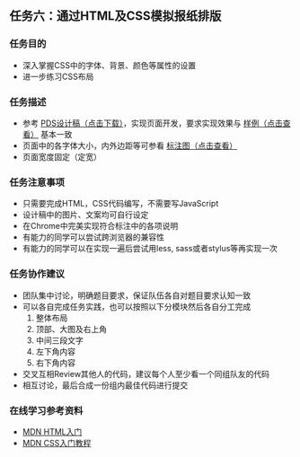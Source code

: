 <h2>任务六：通过HTML及CSS模拟报纸排版</h2>
<h3>任务目的</h3>
<ul>
	<li>深入掌握CSS中的字体、背景、颜色等属性的设置</li>
	<li>进一步练习CSS布局</li>
</ul>

<h3>任务描述</h3>
<ul>
	<li>参考 <a target="_blank" href="http://7xrp04.com1.z0.glb.clouddn.com/task_1_6_1.psd">PDS设计稿（点击下载）</a>，实现页面开发，要求实现效果与 <a target="_blank" href="http://7xrp04.com1.z0.glb.clouddn.com/task_1_6_2.jpg">样例（点击查看）</a> 基本一致</li>
	<li>页面中的各字体大小，内外边距等可参看 <a target="_blank" href="http://7xrp04.com1.z0.glb.clouddn.com/task_1_6_3.jpg">标注图（点击查看）</a></li>
	<li>页面宽度固定（定宽）</li>
</ul>

<h3>任务注意事项</h3>
<ul>
	<li>只需要完成HTML，CSS代码编写，不需要写JavaScript</li>
	<li>设计稿中的图片、文案均可自行设定</li>
	<li>在Chrome中完美实现符合标注中的各项说明</li>
	<li>有能力的同学可以尝试跨浏览器的兼容性</li>
	<li>有能力的同学可以在实现一遍后尝试用less, sass或者stylus等再实现一次</li>
</ul>

<h3>任务协作建议</h3>
<ul>
	<li>团队集中讨论，明确题目要求，保证队伍各自对题目要求认知一致</li>
	<li>可以各自完成任务实践，也可以按照以下分模块然后各自分工完成
		<ol>
			<li>整体布局</li>
			<li>顶部、大图及右上角</li>
			<li>中间三段文字</li>
			<li>左下角内容</li>
			<li>右下角内容</li>
		</ol>
	</li>
	<li>交叉互相Review其他人的代码，建议每个人至少看一个同组队友的代码</li>
	<li>相互讨论，最后合成一份组内最佳代码进行提交</li>
</ul>

<h3>在线学习参考资料</h3>
<ul>
	<li><a target="_blank" href="https://developer.mozilla.org/zh-CN/docs/Web/Guide/HTML/Introduction">MDN HTML入门</a></li>
	<li><a target="_blank" href="https://developer.mozilla.org/zh-CN/docs/Web/Guide/CSS/Getting_started">MDN CSS入门教程</a></li>
</ul></div>
